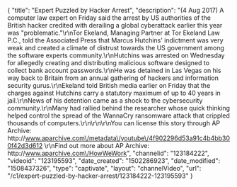 {
    "title": "Expert Puzzled by Hacker Arrest",
    "description": "(4 Aug 2017) A computer law expert on Friday said the arrest by US authorities of the British hacker credited with derailing a global cyberattack earlier this year was \"problematic.\"\r\nTor Ekeland, Managing Partner at Tor Ekeland Law P.C., told the Associated Press that Marcus Hutchins' indictment was very weak and created a climate of distrust towards the US government among the software experts community.\r\nHutchins was arrested on Wednesday for allegedly creating and distributing malicious software designed to collect bank account passwords.\r\nHe was detained in Las Vegas on his way back to Britain from an annual gathering of hackers and information security gurus.\r\nEkeland told British media earlier on Friday that the charges against Hutchins carry a statutory maximum of up to 40 years in jail.\r\nNews of his detention came as a shock to the cybersecurity community.\r\nMany had rallied behind the researcher whose quick thinking helped control the spread of the WannaCry ransomware attack that crippled thousands of computers.\r\n\r\n\r\nYou can license this story through AP Archive: http:\/\/www.aparchive.com\/metadata\/youtube\/4f902296d53a91c4b4bb300f42d3d612 \r\nFind out more about AP Archive: http:\/\/www.aparchive.com\/HowWeWork",
    "channelid": "123184222",
    "videoid": "123195593",
    "date_created": "1502286923",
    "date_modified": "1508437326",
    "type": "captivate",
    "layout": "channelVideo",
    "url": "\/c1\/expert-puzzled-by-hacker-arrest\/123184222-123195593"
}